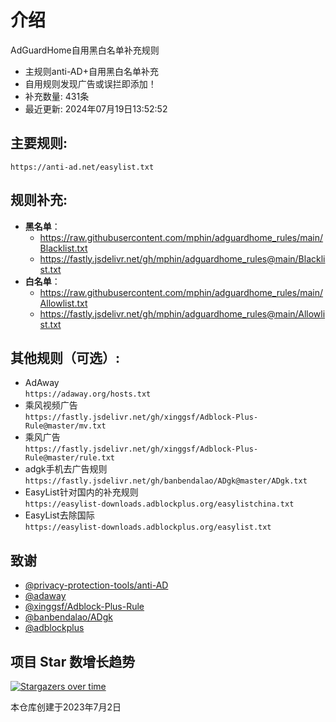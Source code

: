 # 介绍
AdGuardHome自用黑白名单补充规则  
* 主规则anti-AD+自用黑白名单补充
* 自用规则发现广告或误拦即添加！
* 补充数量: 431条
* 最近更新: 2024年07月19日13:52:52

## 主要规则:
```
https://anti-ad.net/easylist.txt
```
## 规则补充:
- **黑名单**：
  - https://raw.githubusercontent.com/mphin/adguardhome_rules/main/Blacklist.txt
  - https://fastly.jsdelivr.net/gh/mphin/adguardhome_rules@main/Blacklist.txt
- **白名单**：
  - https://raw.githubusercontent.com/mphin/adguardhome_rules/main/Allowlist.txt
  - https://fastly.jsdelivr.net/gh/mphin/adguardhome_rules@main/Allowlist.txt

## 其他规则（可选）:
* AdAway  
`https://adaway.org/hosts.txt`  
* 乘风视频广告  
`https://fastly.jsdelivr.net/gh/xinggsf/Adblock-Plus-Rule@master/mv.txt`
* 乘风广告  
`https://fastly.jsdelivr.net/gh/xinggsf/Adblock-Plus-Rule@master/rule.txt`  
* adgk手机去广告规则  
`https://fastly.jsdelivr.net/gh/banbendalao/ADgk@master/ADgk.txt`  
* EasyList针对国内的补充规则  
`https://easylist-downloads.adblockplus.org/easylistchina.txt`  
* EasyList去除国际  
`https://easylist-downloads.adblockplus.org/easylist.txt`  

## 致谢
- [@privacy-protection-tools/anti-AD](https://github.com/privacy-protection-tools/anti-AD)
- [@adaway](https://adaway.org)
- [@xinggsf/Adblock-Plus-Rule](https://github.com/xinggsf/Adblock-Plus-Rule)
- [@banbendalao/ADgk](https://github.com/banbendalao/ADgk)
- [@adblockplus](https://adblockplus.org/)
## 项目 Star 数增长趋势
[![Stargazers over time](https://starchart.cc/mphin/adguardhome_rules.svg)](https://starchart.cc/mphin/adguardhome_rules)

本仓库创建于2023年7月2日
